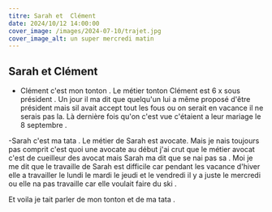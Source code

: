 ```yaml
---
titre: Sarah et  Clément
date: 2024/10/12 14:00:00
cover_image: /images/2024-07-10/trajet.jpg
cover_image_alt: un super mercredi matin
---
```


 ## Sarah et  Clément ##

-  Clément  c'est mon tonton .
Le métier tonton Clément est 6 x sous président .
Un jour il ma dit que quelqu'un lui a même proposé d'être président mais sil avait accept tout les fous ou on serait en vacance il ne serais pas la.
Là dernière fois qu'on c'est vue c'étaient a leur mariage  le 8 septembre    .


-Sarah c'est ma tata .
Le métier de Sarah est avocate.
Mais je nais toujours pas comprit c'est quoi une avocate au début j'ai crut que le métier avocat c'est de cueilleur des avocat mais Sarah ma dit que se nai pas sa .
Moi je me dit que le travaille de Sarah est difficile car pendant les vacance d'hiver elle a travailler le lundi le mardi le jeudi et le vendredi il y a juste le mercredi ou elle na pas travaille car elle voulait faire du ski .


Et voila je tait parler de mon tonton et de ma tata .